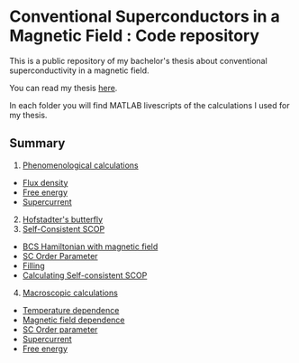 # Conventional Superconductors in a Magnetic Field : Code repository

This is a public repository of my bachelor's thesis about conventional superconductivity in a magnetic field.

You can read my thesis [here](FinalDraft_BachelorThesis.pdf).

In each folder you will find MATLAB livescripts of the calculations I used for my thesis.

## Summary
1. [Phenomenological calculations](https://github.com/metersquared/SCInMagField/blob/main/phenomenologic/phenomenologic.md#phenomenological-calculations)
 - [Flux density](https://github.com/metersquared/SCInMagField/blob/main/phenomenologic/phenomenologic.md#flux-density)
 - [Free energy](https://github.com/metersquared/SCInMagField/blob/main/phenomenologic/phenomenologic.md#free-energy)
 - [Supercurrent](https://github.com/metersquared/SCInMagField/blob/main/phenomenologic/phenomenologic.md#supercurrent)
2. [Hofstadter's butterfly](https://github.com/metersquared/SCInMagField/blob/main/hofstadterbutterfly/hofstadterbutterfly.md#hofstadters-butterfly)
3. [Self-Consistent SCOP](https://github.com/metersquared/SCInMagField/blob/main/selfconsistency/selfconsistency.md#self-consistent-order-parameter)
 - [BCS Hamiltonian with magnetic field](https://github.com/metersquared/SCInMagField/blob/main/selfconsistency/selfconsistency.md#bcs-hamiltonian-with-magnetic-field)
 - [SC Order Parameter](https://github.com/metersquared/SCInMagField/blob/main/selfconsistency/selfconsistency.md#sc-order-parameter)
 - [Filling](https://github.com/metersquared/SCInMagField/blob/main/selfconsistency/selfconsistency.md#filling)
 - [Calculating Self-consistent SCOP](https://github.com/metersquared/SCInMagField/blob/main/selfconsistency/selfconsistency.md#calculating-the-self-consistent-sc-order-parameter)
4. [Macroscopic calculations](https://github.com/metersquared/SCInMagField/blob/main/microscopic/microscopic.md#microscopic-calculations)
 - [Temperature dependence](https://github.com/metersquared/SCInMagField/blob/main/microscopic/microscopic.md#temperature-dependence)
 - [Magnetic field dependence](https://github.com/metersquared/SCInMagField/blob/main/microscopic/microscopic.md#magnetic-field-dependence)
 - [SC Order parameter](https://github.com/metersquared/SCInMagField/blob/main/microscopic/microscopic.md#sc-order-parameter)
 - [Supercurrent](https://github.com/metersquared/SCInMagField/blob/main/microscopic/microscopic.md#supercurrent)
 - [Free energy](https://github.com/metersquared/SCInMagField/blob/main/microscopic/microscopic.md#free-energy)
